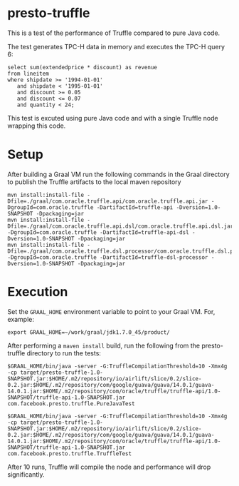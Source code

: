 presto-truffle
==============

This is a test of the performance of Truffle compared to pure Java code.

The test generates TPC-H data in memory and executes the TPC-H query 6:
```
select sum(extendedprice * discount) as revenue      
from lineitem                                        
where shipdate >= '1994-01-01'                       
   and shipdate < '1995-01-01'                       
   and discount >= 0.05                              
   and discount <= 0.07                              
   and quantity < 24;                                
```

This test is excuted using pure Java code and with a single Truffle node wrapping this code.

Setup
=====

After building a Graal VM run the following commands in the Graal directory 
to publish the Truffle artifacts to the local maven repository
```
mvn install:install-file -Dfile=./graal/com.oracle.truffle.api/com.oracle.truffle.api.jar -DgroupId=com.oracle.truffle -DartifactId=truffle-api -Dversion=1.0-SNAPSHOT -Dpackaging=jar
mvn install:install-file -Dfile=./graal/com.oracle.truffle.api.dsl/com.oracle.truffle.api.dsl.jar -DgroupId=com.oracle.truffle -DartifactId=truffle-api-dsl -Dversion=1.0-SNAPSHOT -Dpackaging=jar
mvn install:install-file -Dfile=./graal/com.oracle.truffle.dsl.processor/com.oracle.truffle.dsl.processor.jar -DgroupId=com.oracle.truffle -DartifactId=truffle-dsl-processor -Dversion=1.0-SNAPSHOT -Dpackaging=jar
```

Execution
=========

Set the `GRAAL_HOME` environment variable to point to your Graal VM.  For, example:

```
export GRAAL_HOME=~/work/graal/jdk1.7.0_45/product/
```

After performing a `maven install` build, run the following from the presto-truffle directory to run the tests:

```
$GRAAL_HOME/bin/java -server -G:TruffleCompilationThreshold=10 -Xmx4g -cp target/presto-truffle-1.0-SNAPSHOT.jar:$HOME/.m2/repository/io/airlift/slice/0.2/slice-0.2.jar:$HOME/.m2/repository/com/google/guava/guava/14.0.1/guava-14.0.1.jar:$HOME/.m2/repository/com/oracle/truffle/truffle-api/1.0-SNAPSHOT/truffle-api-1.0-SNAPSHOT.jar com.facebook.presto.truffle.PureJavaTest
```

```
$GRAAL_HOME/bin/java -server -G:TruffleCompilationThreshold=10 -Xmx4g -cp target/presto-truffle-1.0-SNAPSHOT.jar:$HOME/.m2/repository/io/airlift/slice/0.2/slice-0.2.jar:$HOME/.m2/repository/com/google/guava/guava/14.0.1/guava-14.0.1.jar:$HOME/.m2/repository/com/oracle/truffle/truffle-api/1.0-SNAPSHOT/truffle-api-1.0-SNAPSHOT.jar com.facebook.presto.truffle.TruffleTest
```

After 10 runs, Truffle will compile the node and performance will drop significantly.
